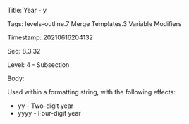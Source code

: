 Title:  Year - y

Tags:   levels-outline.7 Merge Templates.3 Variable Modifiers

Timestamp: 20210616204132

Seq:    8.3.32

Level:  4 - Subsection

Body: 

Used within a formatting string, with the following effects:

- yy - Two-digit year
- yyyy - Four-digit year
